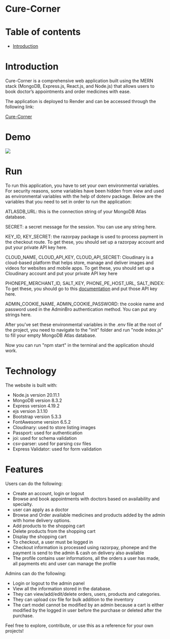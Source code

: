 # Cure-Corner
# Table of contents
<div>
  <ul>
    <li><a href="# Introduction">Introduction</a></li>
  </ul>
</div>

# Introduction
<div>
<p>Cure-Corner is a comprehensive web application built using the MERN stack (MongoDB, Express.js, React.js, and Node.js) that allows users to book doctor’s appointments and order medicines with ease.</p>
  <p>The application is deployed to Render and can be accessed through the following link:</p>
  <a href="diptimedical.com">Cure-Corner</a>
</div>

# Demo
<div>
  <img src="![Screenshot 2024-10-15 175431](https://github.com/user-attachments/assets/96e51eb7-7e51-45b6-a332-fa9ee28a6ef4)">
</div>

# Run
<div>
<p>To run this application, you have to set your own environmental variables. For security reasons, some variables have been hidden from view and used as environmental variables with the help of dotenv package. Below are the variables that you need to set in order to run the application:</p>

<p>ATLASDB_URL: this is the connection string of your MongoDB Atlas database.</p>

<p>SECRET: a secret message for the session. You can use any string here.</p>

<p>KEY_ID, KEY_SECRET: the razorpay package is used to process payment in the checkout route. To get these, you should set up a razorpay account and put your private API key here.</p>

<p>CLOUD_NAME, CLOUD_API_KEY, CLOUD_API_SECRET: Cloudinary is a cloud-based platform that helps store, manage and deliver images and videos for websites and mobile apps. To get these, you should set up a Cloudinary account and put your private API key here </p>

<p>PHONEPE_MERCHANT_ID, SALT_KEY, PHONE_PE_HOST_URL, SALT_INDEX: To get these, you should go to this <a href="https://developer.phonepe.com/">documentation</a> and put those API key here.</p>

<p>ADMIN_COOKIE_NAME, ADMIN_COOKIE_PASSWORD: the cookie name and password used in the AdminBro authentication method. You can put any strings here.</p>

<p>After you've set these environmental variables in the .env file at the root of the project, you need to navigate to the "init" folder and run "node index.js" to fill your empty MongoDB Atlas database.</p>

<p>Now you can run "npm start" in the terminal and the application should work.</p>
</div>

# Technology

<div>
The website is built with:<br>
<ul>
<li>Node.js version 20.11.1</li>
<li>MongoDB version 8.3.2</li>
<li>Express version 4.19.2</li>
<li>ejs version 3.1.10</li>
<li>Bootstrap version 5.3.3</li>
<li>FontAwesome version 6.5.2</li>
<li>Cloudinary: used to store listing images</li>
<li>Passport: used for authentication</li>
<li>joi: used for schema validation</li>
<li>csv-parser: used for parsing csv files</li>
<li>Express Validator: used for form validation</li>
</ul>
</div>

# Features
<div>
   <p>Users can do the following:</p>
 <ul>
<li>Create an account, login or logout</li>
<li>Browse and book appointments with doctors based on availability and specialty.</li>
<li>user can apply as a doctor</li>
<li>Browse and Order available medicines and products added by the admin with home delivery options.</li>
<li>Add products to the shopping cart</li>
<li>Delete products from the shopping cart</li>
<li>Display the shopping cart</li>
<li>To checkout, a user must be logged in</li>
<li>Checkout information is processed using razorpay, phonepe and the payment is send to the admin & cash on delivery also available</li>
<li>The profile contains user informations, all the orders a user has made, all payments etc and user can manage the profile </li>
</ul>
<p> Admins can do the following:</p>
<ul>
<li>Login or logout to the admin panel</li>
<li>View all the information stored in the database.</li>
<li>They can view/add/edit/delete orders, users, products and categories.</li>
<li>They can upload csv file for bulk addition to the inventory</li>
<li>The cart model cannot be modified by an admin because a cart is either modified by the logged in user before the purchase or deleted after the purchase.</li>
</ul>  
    
Feel free to explore, contribute, or use this as a reference for your own projects!
</div>
